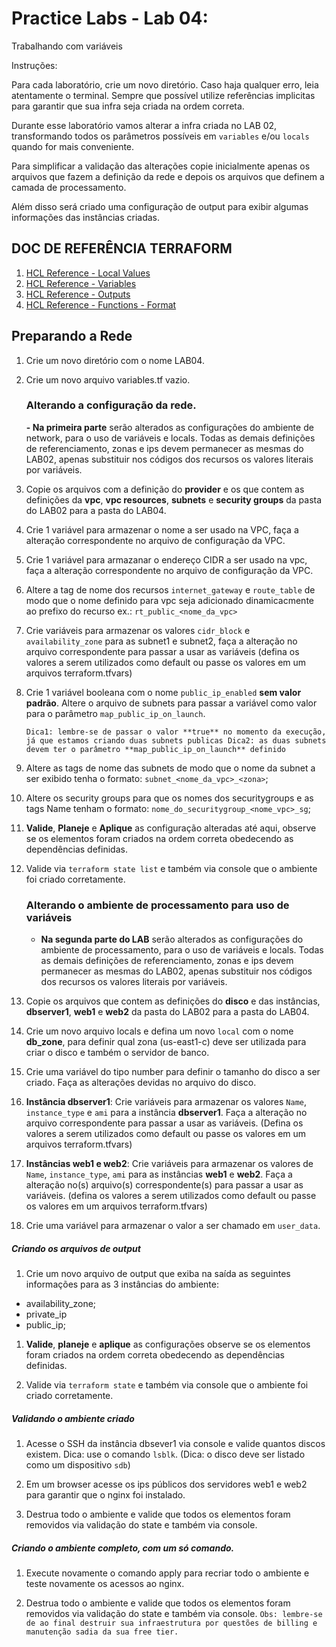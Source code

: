 # Practice Labs - Lab 04: 

Trabalhando com variáveis

Instruções:

Para cada laboratório, crie um novo diretório. Caso haja qualquer erro, leia atentamente o terminal. Sempre que possível utilize referências implicitas para garantir que sua infra seja criada na ordem correta.

Durante esse laboratório vamos alterar a infra criada no LAB 02, transformando todos os parâmetros possíveis em `variables` e/ou `locals` quando for mais conveniente.

Para simplificar a validação das alterações copie inicialmente apenas os arquivos que fazem a definição da rede e depois os arquivos que definem a camada de processamento.

Além disso será criado uma configuração de output para exibir algumas informações das instâncias criadas. 

## DOC DE REFERÊNCIA TERRAFORM

1. [HCL Reference - Local Values](https://www.terraform.io/language/values/locals "HCL Reference - Local Values")
2. [HCL Reference - Variables](https://www.terraform.io/language/values/variables "HCL Reference - Variables")
3. [HCL Reference - Outputs](https://www.terraform.io/language/values/outputs "HCL Reference - Outputs")
4. [HCL Reference - Functions - Format](https://developer.hashicorp.com/terraform/language/functions/format "HCL Reference - Functions - Format")

## Preparando a Rede

1. Crie um novo diretório com o nome LAB04.

1. Crie um novo arquivo variables.tf vazio.

    ### Alterando a configuração da rede.

    **- Na primeira parte** serão alterados as configurações do ambiente de network, para o uso de variáveis e locals. Todas as demais definições de referenciamento, zonas e ips devem permanecer as mesmas do LAB02, apenas substituir nos códigos dos recursos os valores literais por variáveis.

1. Copie os arquivos com a definição do **provider** e os que contem as definições da **vpc**, **vpc resources**, **subnets** e **security groups** da pasta do LAB02 para a pasta do LAB04.

1. Crie 1 variável para armazenar o nome a ser usado na VPC, faça a alteração correspondente no arquivo de configuração da VPC.

1. Crie 1 variável para armazanar o endereço CIDR a ser usado na vpc, faça a alteração correspondente no arquivo de configuração da VPC.

1. Altere a tag de nome dos recursos `internet_gateway` e `route_table` de modo que o nome definido para vpc seja adicionado dinamicacmente ao prefixo do recurso ex.: `rt_public_<nome_da_vpc>`

1. Crie variáveis para armazenar os valores `cidr_block` e `availability_zone` para as subnet1 e subnet2, faça a alteração no arquivo correspondente para passar a usar as variáveis (defina os valores a serem utilizados como default ou passe os valores em um arquivos terraform.tfvars)

1. Crie 1 variável booleana com o nome `public_ip_enabled` **sem valor padrão**. Altere o arquivo de subnets para passar a variável como valor para o parâmetro `map_public_ip_on_launch`.

    `
    Dica1: lembre-se de passar o valor **true** no momento da execução, já que estamos criando duas subnets publicas
    Dica2: as duas subnets devem ter o parâmetro **map_public_ip_on_launch** definido
    `

1. Altere as tags de nome das subnets de modo que o nome da subnet a ser exibido tenha o formato: `subnet_<nome_da_vpc>_<zona>`;

1. Altere os security groups para que os nomes dos securitygroups e as tags Name tenham o formato: `nome_do_securitygroup_<nome_vpc>_sg`;

1. **Valide**, **Planeje** e **Aplique** as configuração alteradas até aqui, observe se os elementos foram criados na ordem correta obedecendo as dependências definidas.

1. Valide via `terraform state list` e também via console que o ambiente foi criado corretamente.

    ### Alterando o ambiente de processamento para uso de variáveis

    - **Na segunda parte do LAB** serão alterados as configurações do ambiente de processamento, para o uso de variáveis e locals. Todas as demais definições de referenciamento, zonas e ips devem permanecer as mesmas do LAB02, apenas substituir nos códigos dos recursos os valores literais por variáveis.

1. Copie os arquivos que contem as definições do **disco** e das instâncias, **dbserver1**, **web1** e **web2** da pasta do LAB02 para a pasta do LAB04.

1.  Crie um novo arquivo locals e defina um novo `local` com o nome **db_zone**, para definir qual zona (us-east1-c) deve ser utilizada para criar o disco e também o servidor de banco.

1. Crie uma variável do tipo number para definir o tamanho do disco a ser criado. Faça as alterações devidas no arquivo do disco.

1.  **Instância dbserver1**: Crie variáveis para armazenar os valores `Name`, `instance_type` e `ami` para a instância **dbserver1**. Faça a alteração no arquivo correspondente para passar a usar as variáveis. (Defina os valores a serem utilizados como default ou passe os valores em um arquivos terraform.tfvars)

1. **Instâncias web1 e web2**: Crie variáveis para armazenar os valores de `Name`, `instance_type`, `ami` para as instâncias **web1** e **web2**. Faça a alteração no(s) arquivo(s) correspondente(s) para passar a usar as variáveis. (defina os valores a serem utilizados como default ou passe os valores em um arquivos terraform.tfvars)

1. Crie uma variável para armazenar o valor a ser chamado em `user_data`.

##### Criando os arquivos de output

1. Crie um novo arquivo de output que exiba na saída as seguintes informações para as 3 instâncias do ambiente:

- availability_zone;
- private_ip
- public_ip;

1. **Valide**, **planeje** e **aplique** as configurações observe se os elementos foram criados na ordem correta obedecendo as dependências definidas.

1. Valide via `terraform state` e também via console que o ambiente foi criado corretamente.

##### Validando o ambiente criado

1. Acesse o SSH da instância dbsever1 via console e valide quantos discos existem. Dica: use o comando `lsblk`. (Dica: o disco deve ser listado como um dispositivo `sdb`)

1. Em um browser acesse os ips públicos dos servidores web1 e web2 para garantir que o nginx foi instalado.

1. Destrua todo o ambiente e valide que todos os elementos foram removidos via validação do state e também via console.

##### Criando o ambiente completo, com um só comando.

1. Execute novamente o comando apply para recriar todo o ambiente e teste novamente os acessos ao nginx.

1. Destrua todo o ambiente e valide que todos os elementos foram removidos via validação do state e também via console.
`
Obs: lembre-se de ao final destruir sua infraestrutura por questões de billing e manutenção sadia da sua free tier.
`